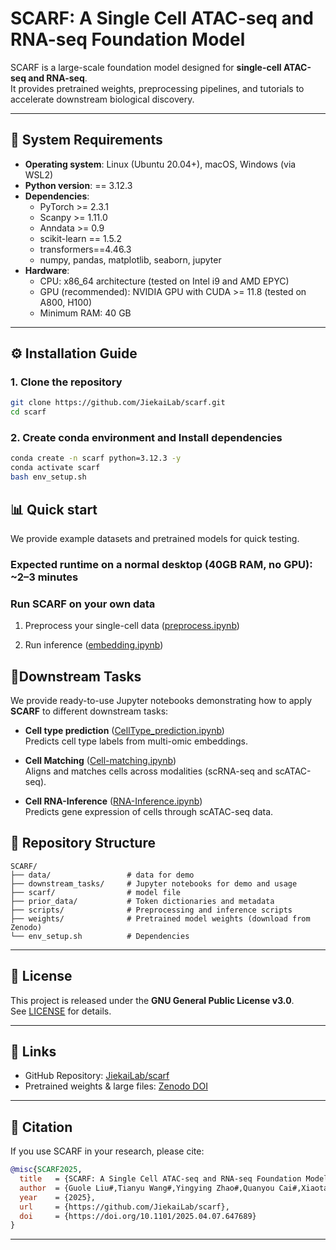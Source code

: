 # SCARF: A Single Cell ATAC-seq and RNA-seq Foundation Model

SCARF is a large-scale foundation model designed for **single-cell ATAC-seq and RNA-seq**.  
It provides pretrained weights, preprocessing pipelines, and tutorials to accelerate downstream biological discovery.

---

## 🚀 System Requirements

- **Operating system**: Linux (Ubuntu 20.04+), macOS, Windows (via WSL2)
- **Python version**: == 3.12.3
- **Dependencies**:
  - PyTorch >= 2.3.1
  - Scanpy >= 1.11.0
  - Anndata >= 0.9
  - scikit-learn == 1.5.2
  - transformers==4.46.3
  - numpy, pandas, matplotlib, seaborn, jupyter
- **Hardware**:
  - CPU: x86_64 architecture (tested on Intel i9 and AMD EPYC)
  - GPU (recommended): NVIDIA GPU with CUDA >= 11.8 (tested on A800, H100)
  - Minimum RAM: 40 GB

---

## ⚙️ Installation Guide

### 1. Clone the repository

```bash
git clone https://github.com/JiekaiLab/scarf.git
cd scarf
```

### 2. Create conda environment and Install dependencies

```bash
conda create -n scarf python=3.12.3 -y
conda activate scarf
bash env_setup.sh
```


## 📊 Quick start

We provide example datasets and pretrained models for quick testing. 

### Expected runtime on a normal desktop (40GB RAM, no GPU): ~2–3 minutes

### Run SCARF on your own data

1. Preprocess your single-cell data ([preprocess.ipynb](./downstream_tasks/preprocess.ipynb))  

2. Run inference ([embedding.ipynb](./downstream_tasks/embedding.ipynb))  


## 🎯Downstream Tasks

We provide ready-to-use Jupyter notebooks demonstrating how to apply **SCARF** to different downstream tasks:

- **Cell type prediction** ([CellType_prediction.ipynb](./downstream_tasks/CellType_prediction.ipynb))  
  Predicts cell type labels from multi-omic embeddings.

- **Cell Matching** ([Cell-matching.ipynb](./downstream_tasks/Cell-matching.ipynb))  
  Aligns and matches cells across modalities (scRNA-seq and scATAC-seq).

- **Cell RNA-Inference** ([RNA-Inference.ipynb](./downstream_tasks/RNA-Inference.ipynb))  
  Predicts gene expression of cells through scATAC-seq data.

## 📂 Repository Structure

```
SCARF/
├── data/                 # data for demo
├── downstream_tasks/     # Jupyter notebooks for demo and usage
├── scarf/                # model file
├── prior_data/           # Token dictionaries and metadata
├── scripts/              # Preprocessing and inference scripts
├── weights/              # Pretrained model weights (download from Zenodo)
└── env_setup.sh          # Dependencies
```

---

## 📜 License

This project is released under the **GNU General Public License v3.0**.  
See [LICENSE](./LICENSE) for details.

---

## 🔗 Links

* GitHub Repository: [JiekaiLab/scarf](https://github.com/JiekaiLab/scarf)
* Pretrained weights & large files: [Zenodo DOI](https://doi.org/10.5281/zenodo.16956913)

---

## 📖 Citation

If you use SCARF in your research, please cite:

```bibtex
@misc{SCARF2025,
  title   = {SCARF: A Single Cell ATAC-seq and RNA-seq Foundation Model},
  author  = {Guole Liu#,Tianyu Wang#,Yingying Zhao#,Quanyou Cai#,Xiaotao Wang#,Ziyi Wen,Lihui Lin*, Yongbing Zhao*, Ge Yang*,Jiekai Chen*},
  year    = {2025},
  url     = {https://github.com/JiekaiLab/scarf},
  doi     = {https://doi.org/10.1101/2025.04.07.647689}
}
```

---

